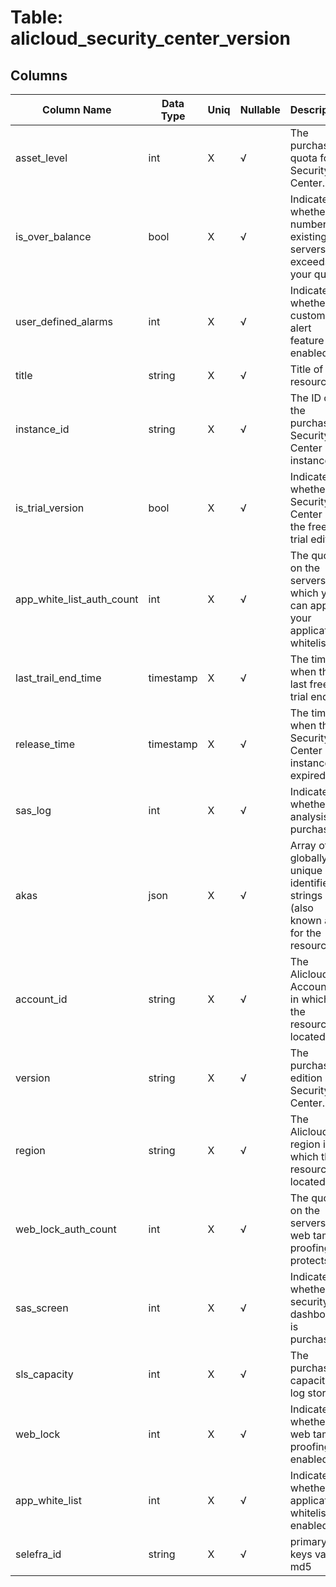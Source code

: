 # Table: alicloud_security_center_version

## Columns 

|  Column Name   |  Data Type  | Uniq | Nullable | Description | 
|  ----  | ----  | ----  | ----  | ---- | 
| asset_level | int | X | √ | The purchased quota for Security Center. | 
| is_over_balance | bool | X | √ | Indicates whether the number of existing servers exceeds your quota. | 
| user_defined_alarms | int | X | √ | Indicates whether the custom alert feature is enabled. | 
| title | string | X | √ | Title of the resource. | 
| instance_id | string | X | √ | The ID of the purchased Security Center instance. | 
| is_trial_version | bool | X | √ | Indicates whether Security Center is the free trial edition. | 
| app_white_list_auth_count | int | X | √ | The quota on the servers to which you can apply your application whitelist. | 
| last_trail_end_time | timestamp | X | √ | The time when the last free trial ends. | 
| release_time | timestamp | X | √ | The time when the Security Center instance expired. | 
| sas_log | int | X | √ | Indicates whether log analysis is purchased. | 
| akas | json | X | √ | Array of globally unique identifier strings (also known as) for the resource. | 
| account_id | string | X | √ | The Alicloud Account ID in which the resource is located. | 
| version | string | X | √ | The purchased edition of Security Center. | 
| region | string | X | √ | The Alicloud region in which the resource is located. | 
| web_lock_auth_count | int | X | √ | The quota on the servers that web tamper proofing protects. | 
| sas_screen | int | X | √ | Indicates whether the security dashboard is purchased. | 
| sls_capacity | int | X | √ | The purchased capacity of log storage. | 
| web_lock | int | X | √ | Indicates whether web tamper proofing is enabled. | 
| app_white_list | int | X | √ | Indicates whether the application whitelist is enabled. | 
| selefra_id | string | X | √ | primary keys value md5 | 


